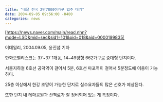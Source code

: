 ```yaml
---
title: "내달 전국 2만7000여가구 입주 대기"
date: 2004-09-05 09:56:00 -0400
categories: news
---
```

[https://news.naver.com/main/read.nhn?mode=LSD&mid=sec&sid1=101&oid=018&aid=0000199835]

이데일리, 2004.09.05, 윤진섭 기자

한화오벨리스크는 37~37 1개동, 14~49평형 662가구로 중대형 단지이다.

서울지하철 6호선 공덕역이 걸어서 5분, 6호선 마포역이 걸어서 5분정도에 이용이 가능하다. 

25층 이상에서 한강 조망이 가능한 단지로 실수요자들의 많은 선호가 예상된다. 

또한 단지 내 테마공원과 산책로가 잘 정비되어 있는 게 특징이다.

[https://news.naver.com/main/read.nhn?mode=LSD&mid=sec&sid1=101&oid=018&aid=0000199835]: https://news.naver.com/main/read.nhn?mode=LSD&mid=sec&sid1=101&oid=018&aid=0000199835
